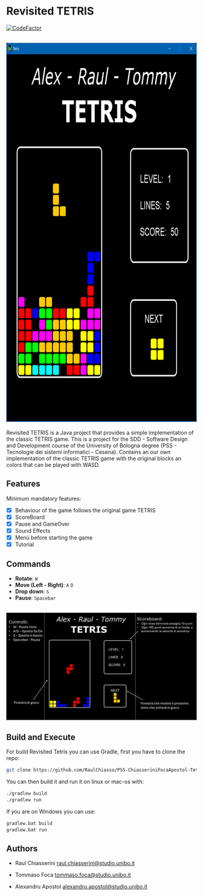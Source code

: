 # Revisited TETRIS

<a href="https://www.codefactor.io/repository/github/raulchiasso/pss-chiasserinifocaapostol-tetris"><img src="https://www.codefactor.io/repository/github/raulchiasso/pss-chiasserinifocaapostol-tetris/badge" alt="CodeFactor" /></a>


<br />
<div align="center">
  <a href="https://github.com/RaulChiasso/PSS-ChiasseriniFocaApostol-Tetris">
    <img src="src/res/img/presentation.png" height="1000">
  </a>
</div>

<br />
<div align="left">
  Revisited TETRIS is a Java project that provides a simple implementation of the classic TETRIS game.
  This is a project for the SDD - Software Design and Development course of the University of Bologna degree (PSS - Tecnologie dei sistemi informatici - Cesena).
  Contains an our own implementation of the classic TETRIS game with the original blocks an colors that can be played with WASD.
</div>

## Features

Minimum mandatory features:

- [X] Behaviour of the game follows the original game TETRIS 
- [X] ScoreBoard
- [X] Pause and GameOver
- [X] Sound Effects
- [X] Menù before starting the game
- [X] Tutorial

## Commands
- **Rotate**: `W`
- **Move (Left - Right)**: `A` `D`
- **Drop down**: `S`
- **Pause**: `Spacebar`

<br />
<div align="center">
  <img src="src/res/img/tutorial.png">
  </a>
</div>

## Build and Execute

For build Revisited Tetris you can use Gradle, first you have to clone the repo:

```bash
git clone https://github.com/RaulChiasso/PSS-ChiasseriniFocaApostol-Tetris.git
```

You can then build it and run it on linux or mac-os with:

```bash
./gradlew build
./gradlew run
```

If you are on Windows you can use:

```bash
gradlew.bat build
gradlew.bat run
```

## Authors

- Raul Chiasserini <raul.chiasserini@studio.unibo.it><br />

- Tommaso Foca <tommaso.foca@studio.unibo.it><br />

- Alexandru Apostol <alexandru.apostol@studio.unibo.it><br />
